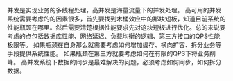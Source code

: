 并发是实现业务的多线程处理，高并发是海量流量下的并发处理。
高可用的并发系统需要考虑的的因素很多，首先要找到木桶效应中的那块短板，知道目前系统的性能瓶颈在哪里。然后需要清楚根据性能要求先对这块短板进行优化。总的来说要考虑的点包括数据库性能、网络延迟、负载均衡的逻辑、第三方接口的QPS性能极限等。
如果瓶颈在自身那么就需要考虑如何增加缓存、横向扩容、拆分业务等手段提供系统性能。
如果瓶颈在第三方就要考虑如何在有限的QPS下将业务削峰。
高并发系统下数据的同步是最难解决的问题，必须考虑如何同步，如何拆分数据。
